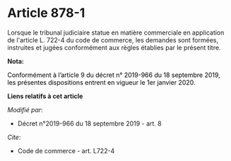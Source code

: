 # Article 878-1

Lorsque le tribunal judiciaire statue en matière commerciale en application de l'article L. 722-4 du code de commerce, les
demandes sont formées, instruites et jugées conformément aux règles établies par le présent titre.

**Nota:**

<font color="black">Conformément à l’article 9 du décret n° 2019-966 du 18 septembre 2019, les présentes dispositions entrent
en vigueur le 1er janvier 2020.</font>

**Liens relatifs à cet article**

_Modifié par_:

  - Décret n°2019-966 du 18 septembre 2019 - art. 8

_Cite_:

  - Code de commerce - art. L722-4
